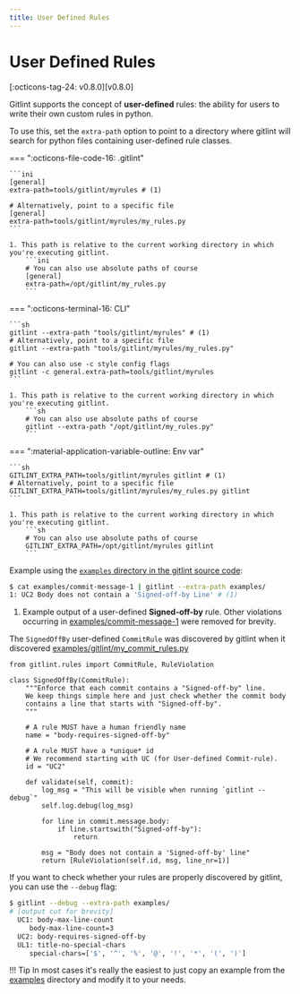 ```yaml
---
title: User Defined Rules
---
```

# User Defined Rules
[:octicons-tag-24: v0.8.0][v0.8.0] 

Gitlint supports the concept of **user-defined** rules: the ability for users to write their own custom rules in python.

To use this, set the `extra-path` option to point to a directory where gitlint will search
for python files containing user-defined rule classes.

=== ":octicons-file-code-16:  .gitlint"

    ```ini
    [general]
    extra-path=tools/gitlint/myrules # (1)

    # Alternatively, point to a specific file
    [general]
    extra-path=tools/gitlint/myrules/my_rules.py
    ```

    1. This path is relative to the current working directory in which you're executing gitlint.
        ```ini
        # You can also use absolute paths of course
        [general]
        extra-path=/opt/gitlint/my_rules.py
        ```

=== ":octicons-terminal-16:  CLI"

    ```sh
    gitlint --extra-path "tools/gitlint/myrules" # (1)
    # Alternatively, point to a specific file
    gitlint --extra-path "tools/gitlint/myrules/my_rules.py"
    
    # You can also use -c style config flags
    gitlint -c general.extra-path=tools/gitlint/myrules
    ```

    1. This path is relative to the current working directory in which you're executing gitlint.
        ```sh
        # You can also use absolute paths of course
        gitlint --extra-path "/opt/gitlint/my_rules.py"
        ```

=== ":material-application-variable-outline: Env var"

    ```sh
    GITLINT_EXTRA_PATH=tools/gitlint/myrules gitlint # (1)
    # Alternatively, point to a specific file
    GITLINT_EXTRA_PATH=tools/gitlint/myrules/my_rules.py gitlint
    ```

    1. This path is relative to the current working directory in which you're executing gitlint.
        ```sh
        # You can also use absolute paths of course
        GITLINT_EXTRA_PATH=/opt/gitlint/myrules gitlint
        ```

Example using the [`examples` directory in the gitlint source code](https://github.com/jorisroovers/gitlint/tree/main/examples):

```sh
$ cat examples/commit-message-1 | gitlint --extra-path examples/
1: UC2 Body does not contain a 'Signed-off-by Line' # (1)
```

1.  Example output of a user-defined **Signed-off-by** rule. Other violations occurring in
    [examples/commit-message-1](https://github.com/jorisroovers/gitlint/blob/main/examples/commit-message-1) were
    removed for brevity.


The `SignedOffBy` user-defined `CommitRule` was discovered by gitlint when it discovered
[examples/gitlint/my_commit_rules.py](https://github.com/jorisroovers/gitlint/blob/main/examples/my_commit_rules.py)

```{ .python .copy title="examples/my_commit_rules.py" linenums="1"}
from gitlint.rules import CommitRule, RuleViolation

class SignedOffBy(CommitRule):
    """Enforce that each commit contains a "Signed-off-by" line.
    We keep things simple here and just check whether the commit body
    contains a line that starts with "Signed-off-by".
    """

    # A rule MUST have a human friendly name
    name = "body-requires-signed-off-by"

    # A rule MUST have a *unique* id
    # We recommend starting with UC (for User-defined Commit-rule).
    id = "UC2"

    def validate(self, commit):
        log_msg = "This will be visible when running `gitlint --debug`"
        self.log.debug(log_msg)

        for line in commit.message.body:
            if line.startswith("Signed-off-by"):
                return

        msg = "Body does not contain a 'Signed-off-by' line"
        return [RuleViolation(self.id, msg, line_nr=1)]
```

If you want to check whether your rules are properly discovered by gitlint, you can use the `--debug` flag:

```sh
$ gitlint --debug --extra-path examples/
# [output cut for brevity]
  UC1: body-max-line-count
     body-max-line-count=3
  UC2: body-requires-signed-off-by
  UL1: title-no-special-chars
     special-chars=['$', '^', '%', '@', '!', '*', '(', ')']
```

!!! Tip
    In most cases it's really the easiest to just copy an example from the
    [examples](https://github.com/jorisroovers/gitlint/tree/main/examples) directory and modify it to your needs.

